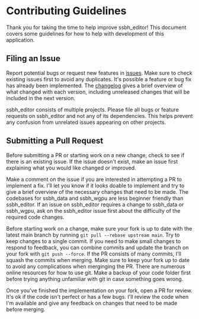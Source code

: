 # Contributing Guidelines
Thank you for taking the time to help improve ssbh_editor! This document covers some guidelines for how to help with development of this application.

## Filing an Issue
Report potential bugs or request new features in [issues](https://github.com/ScanMountGoat/ssbh_editor/issues). 
Make sure to check existing issues first to avoid any duplicates. It's possible a feature or bug fix has already been implemented. 
The [changelog](https://github.com/ScanMountGoat/ssbh_editor/blob/main/CHANGELOG.md) gives a brief overview of what changed with each version, 
including unreleased changes that will be included in the next version.

ssbh_editor consists of multiple projects. Please file all bugs or feature requests on ssbh_editor and not any of its dependencies.
This helps prevent any confusion from unrelated issues appearing on other projects. 

## Submitting a Pull Request
Before submitting a PR or starting work on a new change, check to see if there is an existing issue. 
If the issue doesn't exist, make an issue first explaining what you would like changed or improved. 

Make a comment on the issue if you are interested in attempting a PR to implement a fix. 
I'll let you know if it looks doable to implement and try to give a brief overview of the necessary changes that need to be made.
The codebases for ssbh_data and ssbh_wgpu are less beginner friendly than 
ssbh_editor. If an issue on ssbh_editor requires a change to ssbh_data or ssbh_wgpu, 
ask on the ssbh_editor issue first about the difficulty of the required code changes.

Before starting work on a change, make sure your fork is up to date with the latest main branch by running `git pull --rebase upstream main`.
Try to keep changes to a single commit. If you need to make small changes to respond to feedback, you can combine commits and update the branch on your fork with `git push --force`. If the PR consists of many commits, I'll squash the commits when merging. Make sure to keep your fork up to date to avoid any complications when merginging the PR. There are numerous online resources for how to use git. Make a backup of your code folder first before trying anything unfamiliar with git in case something goes wrong.

Once you've finished the implementation on your fork, open a PR for review. It's ok if the code isn't perfect or has a few bugs. 
I'll review the code when I'm available and give any feedback on changes that need to be made before merging.
